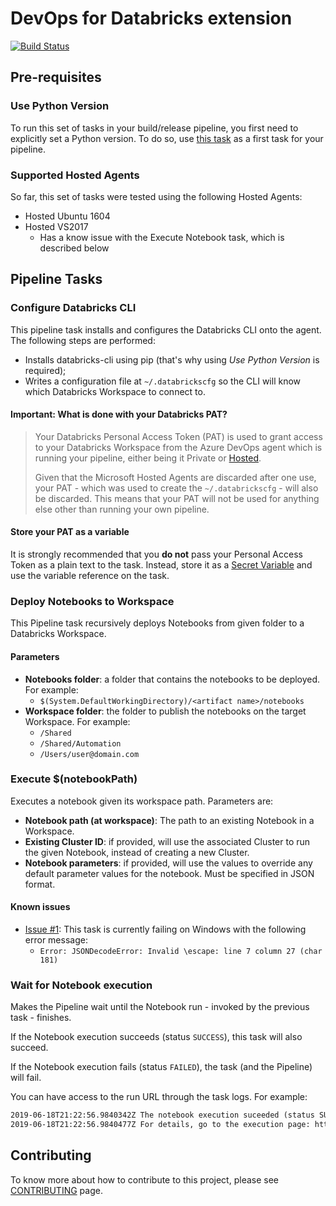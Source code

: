 # DevOps for Databricks extension

[![Build Status](https://dev.azure.com/serradas-msft/DevOps%20for%20Databricks/_apis/build/status/azdo-databricks-CI?branchName=master)](https://dev.azure.com/serradas-msft/DevOps%20for%20Databricks/_build/latest?definitionId=61&branchName=master)

## Pre-requisites

### Use Python Version

To run this set of tasks in your build/release pipeline, you first need to
explicitly set a Python version. To do so, use
[this task](https://docs.microsoft.com/en-us/azure/devops/pipelines/tasks/tool/use-python-version?view=azure-devops)
as a first task for your pipeline.

### Supported Hosted Agents

So far, this set of tasks were tested using the following Hosted Agents:

- Hosted Ubuntu 1604
- Hosted VS2017
  - Has a know issue with the Execute Notebook task, which is described below

## Pipeline Tasks

### Configure Databricks CLI

This pipeline task installs and configures the Databricks CLI onto the agent.
The following steps are performed:

- Installs databricks-cli using pip (that's why using _Use Python Version_ is required);
- Writes a configuration file at `~/.databrickscfg` so the CLI will know which
Databricks Workspace to connect to.

#### Important: What is done with your Databricks PAT?

> Your Databricks Personal Access Token (PAT) is used to grant access to your
> Databricks Workspace from the Azure DevOps agent which is running your
> pipeline, either being it Private or
> [Hosted](https://docs.microsoft.com/en-us/azure/devops/pipelines/agents/hosted?view=azure-devops).
>
> Given that the Microsoft Hosted Agents are discarded after one use, your PAT -
> which was used to create the `~/.databrickscfg` - will also be discarded.
> This means that your PAT will not be used for anything else other than
> running your own pipeline.

#### Store your PAT as a variable

It is strongly recommended that you **do not** pass your Personal Access Token
as a plain text to the task. Instead, store it as a
[Secret Variable](https://docs.microsoft.com/en-us/azure/devops/pipelines/process/variables?view=azure-devops&tabs=yaml%2Cbatch#secret-variables)
and use the variable reference on the task.

### Deploy Notebooks to Workspace

This Pipeline task recursively deploys Notebooks from given folder to a Databricks Workspace.

#### Parameters

- **Notebooks folder**: a folder that contains the notebooks to be deployed. For example:
  - `$(System.DefaultWorkingDirectory)/<artifact name>/notebooks`
- **Workspace folder**: the folder to publish the notebooks on the
target Workspace. For example:
  - `/Shared`
  - `/Shared/Automation`
  - `/Users/user@domain.com`

### Execute $(notebookPath)

Executes a notebook given its workspace path. Parameters are:

- **Notebook path (at workspace)**: The path to an existing Notebook in a Workspace.
- **Existing Cluster ID**: if provided, will use the associated Cluster to run
the given Notebook, instead of creating a new Cluster.
- **Notebook parameters**: if provided, will use the values to override any
default parameter values for the notebook. Must be specified in JSON format.

#### Known issues

- [Issue #1](https://github.com/microsoft/azdo-databricks/issues/1):
This task is currently failing on Windows with the following error message:
  - `Error: JSONDecodeError: Invalid \escape: line 7 column 27 (char 181)`

### Wait for Notebook execution

Makes the Pipeline wait until the Notebook run - invoked by the previous task - finishes.

If the Notebook execution succeeds (status `SUCCESS`), this task will also succeed.

If the Notebook execution fails (status `FAILED`), the task (and the Pipeline) will fail.

You can have access to the run URL through the task logs. For example:

```html
2019-06-18T21:22:56.9840342Z The notebook execution suceeded (status SUCCESS)
2019-06-18T21:22:56.9840477Z For details, go to the execution page: https://<region>.azuredatabricks.net/?o=<organization-id>#job/<run-id>/run/1
```

## Contributing

To know more about how to contribute to this project, please see
[CONTRIBUTING](./CONTRIBUTING.md) page.